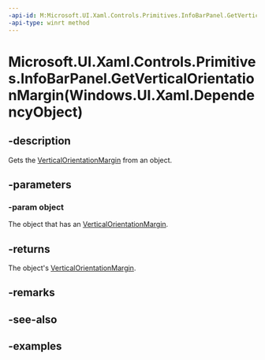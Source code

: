```yaml
---
-api-id: M:Microsoft.UI.Xaml.Controls.Primitives.InfoBarPanel.GetVerticalOrientationMargin(Windows.UI.Xaml.DependencyObject)
-api-type: winrt method
---
```


# Microsoft.UI.Xaml.Controls.Primitives.InfoBarPanel.GetVerticalOrientationMargin(Windows.UI.Xaml.DependencyObject)

<!--
public static Windows.UI.Xaml.Thickness GetVerticalOrientationMargin (Windows.UI.Xaml.DependencyObject object);
-->


## -description
Gets the [VerticalOrientationMargin](infobarpanel_verticalorientationmargin.md) from an object.
## -parameters

### -param object
The object that has an [VerticalOrientationMargin](infobarpanel_verticalorientationmargin.md).

## -returns
The object's [VerticalOrientationMargin](infobarpanel_verticalorientationmargin.md).

## -remarks

## -see-also

## -examples


